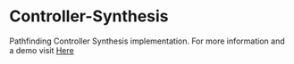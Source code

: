 # Controller-Synthesis
Pathfinding Controller Synthesis implementation. For more information and a demo visit [Here]()
